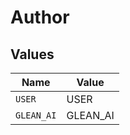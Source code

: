# Author


## Values

| Name       | Value      |
| ---------- | ---------- |
| `USER`     | USER       |
| `GLEAN_AI` | GLEAN_AI   |